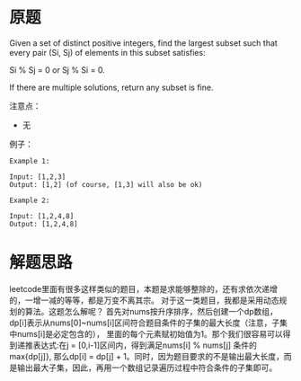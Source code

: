 # 原题
Given a set of distinct positive integers, find the largest subset such that every pair (Si, Sj) of elements 
in this subset satisfies:

Si % Sj = 0 or Sj % Si = 0.

If there are multiple solutions, return any subset is fine.

注意点：

  - 无

例子：

```
Example 1:

Input: [1,2,3]
Output: [1,2] (of course, [1,3] will also be ok)

Example 2:

Input: [1,2,4,8]
Output: [1,2,4,8]
```

# 解题思路
leetcode里面有很多这样类似的题目，本题是求能够整除的，还有求依次递增的，一增一减的等等，都是万变不离其宗。
对于这一类题目，我都是采用动态规划的算法。这题怎么解呢？
首先对nums按升序排序，然后创建一个dp数组，dp[i]表示从nums[0]~nums[i]区间符合题目条件的子集的最大长度（注意，子集中nums[i]是必定包含的），
里面的每个元素赋初始值为1。那个我们很容易可以得到递推表达式:在j = [0,i-1]区间内，得到满足nums[i] % nums[j] 条件的max{dp[j]},
那么dp[i] = dp[j] + 1。同时，因为题目要求的不是输出最大长度，而是输出最大子集，因此，再用一个数组记录遍历过程中符合条件的子集即可。
